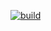 [![build](https://travis-ci.org/younglives/younglives.policy.svg)](https://travis-ci.org/younglives/younglives.policy)
